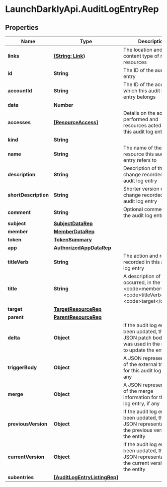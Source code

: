 # LaunchDarklyApi.AuditLogEntryRep

## Properties

Name | Type | Description | Notes
------------ | ------------- | ------------- | -------------
**links** | [**{String: Link}**](Link.md) | The location and content type of related resources | 
**id** | **String** | The ID of the audit log entry | 
**accountId** | **String** | The ID of the account to which this audit log entry belongs | 
**date** | **Number** |  | 
**accesses** | [**[ResourceAccess]**](ResourceAccess.md) | Details on the actions performed and resources acted on in this audit log entry | 
**kind** | **String** |  | 
**name** | **String** | The name of the resource this audit log entry refers to | 
**description** | **String** | Description of the change recorded in the audit log entry | 
**shortDescription** | **String** | Shorter version of the change recorded in the audit log entry | 
**comment** | **String** | Optional comment for the audit log entry | [optional] 
**subject** | [**SubjectDataRep**](SubjectDataRep.md) |  | [optional] 
**member** | [**MemberDataRep**](MemberDataRep.md) |  | [optional] 
**token** | [**TokenSummary**](TokenSummary.md) |  | [optional] 
**app** | [**AuthorizedAppDataRep**](AuthorizedAppDataRep.md) |  | [optional] 
**titleVerb** | **String** | The action and resource recorded in this audit log entry | [optional] 
**title** | **String** | A description of what occurred, in the format &lt;code&gt;member&lt;/code&gt; &lt;code&gt;titleVerb&lt;/code&gt; &lt;code&gt;target&lt;/code&gt; | [optional] 
**target** | [**TargetResourceRep**](TargetResourceRep.md) |  | [optional] 
**parent** | [**ParentResourceRep**](ParentResourceRep.md) |  | [optional] 
**delta** | **Object** | If the audit log entry has been updated, this is the JSON patch body that was used in the request to update the entity | [optional] 
**triggerBody** | **Object** | A JSON representation of the external trigger for this audit log entry, if any | [optional] 
**merge** | **Object** | A JSON representation of the merge information for this audit log entry, if any | [optional] 
**previousVersion** | **Object** | If the audit log entry has been updated, this is a JSON representation of the previous version of the entity | [optional] 
**currentVersion** | **Object** | If the audit log entry has been updated, this is a JSON representation of the current version of the entity | [optional] 
**subentries** | [**[AuditLogEntryListingRep]**](AuditLogEntryListingRep.md) |  | [optional] 


